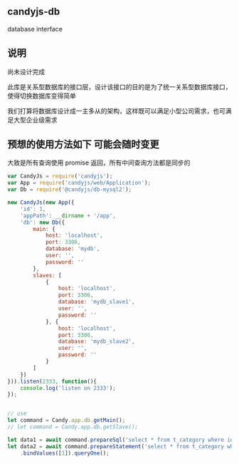 ## candyjs-db

database interface

## 说明

尚未设计完成

此库是关系型数据库的接口层，设计该接口的目的是为了统一关系型数据库接口，使得切换数据库变得简单

我们打算将数据库设计成一主多从的架构，这样既可以满足小型公司需求，也可满足大型企业级需求

## 预想的使用方法如下 可能会随时变更

大致是所有查询使用 promise 返回，所有中间查询方法都是同步的

```javascript
var CandyJs = require('candyjs');
var App = require('candyjs/web/Application');
var Db = require('@candyjs/db-mysql2');

new CandyJs(new App({
    'id': 1,
    'appPath': __dirname + '/app',
    'db': new Db({
        main: {
            host: 'localhost',
            port: 3306,
            database: 'mydb',
            user: '',
            password: ''
        },
        slaves: [
            {
                host: 'localhost',
                port: 3306,
                database: 'mydb_slave1',
                user: '',
                password: ''
            }, {
                host: 'localhost',
                port: 3306,
                database: 'mydb_slave2',
                user: '',
                password: ''
            }
        ]
    })
})).listen(2333, function(){
    console.log('listen on 2333');
});


// use
let command = Candy.app.db.getMain();
// let command = Candy.app.db.getSlave();

let data1 = await command.prepareSql('select * from t_category where id=1').queryAll();
let data2 = await command.prepareStatement('select * from t_category where id=?')
    .bindValues([1]).queryOne();
```
